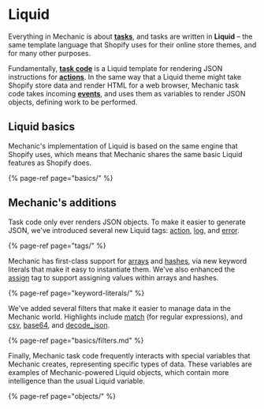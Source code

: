# Liquid

Everything in Mechanic is about [**tasks**](../../core-concepts/tasks/), and tasks are written in **Liquid** – the same template language that Shopify uses for their online store themes, and for many other purposes.

Fundamentally, [**task code**](../../core-concepts/tasks/code/) is a Liquid template for rendering JSON instructions for [**actions**](../../core-concepts/actions/). In the same way that a Liquid theme might take Shopify store data and render HTML for a web browser, Mechanic task code takes incoming [**events**](../../core-concepts/events/), and uses them as variables to render JSON objects, defining work to be performed.

## Liquid basics

Mechanic's implementation of Liquid is based on the same engine that Shopify uses, which means that Mechanic shares the same basic Liquid features as Shopify does.

{% page-ref page="basics/" %}

## Mechanic's additions

Task code only ever renders JSON objects. To make it easier to generate JSON, we've introduced several new Liquid tags: [action](tags/action.md), [log](tags/log.md), and [error](tags/error.md).

{% page-ref page="tags/" %}

Mechanic has first-class support for [arrays](keyword-literals/array.md) and [hashes](keyword-literals/hash.md), via new keyword literals that make it easy to instantiate them. We've also enhanced the [assign](https://docs.usemechanic.com/article/357-the-assign-tag) tag to support assigning values within arrays and hashes.

{% page-ref page="keyword-literals/" %}

We've added several filters that make it easier to manage data in the Mechanic world. Highlights include [match](filters.md#match) \(for regular expressions\), and [csv](filters.md#csv), [base64](filters.md#base-64-decode_base64), and [decode\_json](filters.md#json-parse_json-parse_jsonl).

{% page-ref page="basics/filters.md" %}

Finally, Mechanic task code frequently interacts with special variables that Mechanic creates, representing specific types of data. These variables are examples of Mechanic-powered Liquid objects, which contain more intelligence than the usual Liquid variable.

{% page-ref page="objects/" %}

